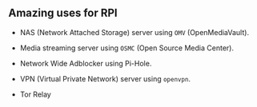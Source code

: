 ## Amazing uses for RPI

* NAS (Network Attached Storage) server using `OMV` (OpenMediaVault).

* Media streaming server using `OSMC` (Open Source Media Center).

* Network Wide Adblocker using Pi-Hole.

* VPN (Virtual Private Network) server using `openvpn`.

* Tor Relay
